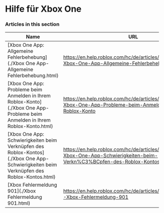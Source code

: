 # Hilfe für Xbox One  
### Articles in this section
Name|URL
-|-
[Xbox One App: Allgemeine Fehlerbehebung](./Xbox One App- Allgemeine Fehlerbehebung.html) |https://en.help.roblox.com/hc/de/articles/115004532866-Xbox-One-App-Allgemeine-Fehlerbehebung
[Xbox One App: Probleme beim Anmelden in Ihrem Roblox-Konto](./Xbox One App- Probleme beim Anmelden in Ihrem Roblox-Konto.html) |https://en.help.roblox.com/hc/de/articles/360000334523-Xbox-One-App-Probleme-beim-Anmelden-in-Ihrem-Roblox-Konto
[Xbox One App: Schwierigkeiten beim Verknüpfen des Roblox-Kontos](./Xbox One App- Schwierigkeiten beim Verknüpfen des Roblox-Kontos.html) |https://en.help.roblox.com/hc/de/articles/360000334603-Xbox-One-App-Schwierigkeiten-beim-Verkn%C3%BCpfen-des-Roblox-Kontos
[Xbox Fehlermeldung 901](./Xbox Fehlermeldung 901.html) |https://en.help.roblox.com/hc/de/articles/4412614080532-Xbox-Fehlermeldung-901